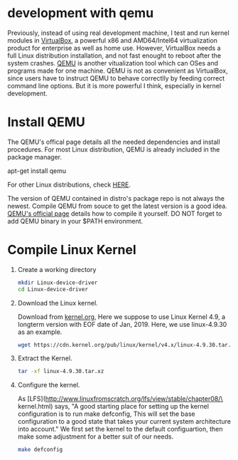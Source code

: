 # development with qemu

Previously, instead of using real development machine, I test and run kernel
modules in [VirtualBox](https://www.virtualbox.org/), a powerful x86 and
AMD64/Intel64 virtualization product for enterprise as well as home use.
However, VirtualBox needs a full Linux distribution installation, and not
fast enought to reboot after the system crashes. [QEMU](http://www.qemu.org/)
is another vitualization tool which can OSes and programs made for one machine.
QEMU is not as convenient as VirtualBox, since users have to instruct QEMU
to behave correctlly by feeding correct command line options. But it is
more powerful I think, especially in kernel development.

# Install QEMU

The QEMU's offical page details all the needed dependencies and install
procedures. For most Linux distribution, QEMU is already included in the
package manager.

   apt-get install qemu

For other Linux distributions, check [HERE](http://www.qemu.org/download/).

The version of QEMU contained in distro's package repo is not always the
newest. Compile QEMU from souce to get the latest version is a good idea.
[QEMU's official page](http://www.qemu.org/download/#source) details how
to compile it yourself. DO NOT forget to add QEMU binary in your $PATH
environment.

# Compile Linux Kernel

1. Create a working directory

   ```bash
   mkdir Linux-device-driver
   cd Linux-device-driver
   ```

2. Download the Linux kernel.

   Download from [kernel.org](https://www.kernel.org/), Here we suppose to
   use Linux Kernel 4.9, a longterm version with EOF date of Jan, 2019.
   Here, we use linux-4.9.30 as an example.

   ```bash
   wget https://cdn.kernel.org/pub/linux/kernel/v4.x/linux-4.9.30.tar.xz
   ```

3. Extract the Kernel.

   ```bash
   tar -xf linux-4.9.30.tar.xz
   ```

4. Configure the kernel.

   As [LFS](http://www.linuxfromscratch.org/lfs/view/stable/chapter08/\
   kernel.html) says, "A good starting place for setting up the kernel
   configuration is to run make defconfig, This will set the base
   configuration to a good state that takes your current system architecture 
   into account." We first set the kernel to the default configuartion, then
   make some adjustment for a better suit of our needs.

   ```bash
   make defconfig
   ```

